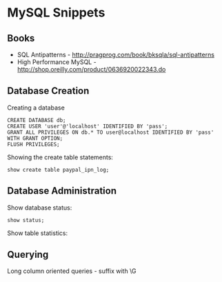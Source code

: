 MySQL Snippets 
==============

Books
-----

* SQL Antipatterns - http://pragprog.com/book/bksqla/sql-antipatterns
* High Performance MySQL - http://shop.oreilly.com/product/0636920022343.do

Database Creation
-----------------

Creating a database

    CREATE DATABASE db;
    CREATE USER 'user'@'localhost' IDENTIFIED BY 'pass';
    GRANT ALL PRIVILEGES ON db.* TO user@localhost IDENTIFIED BY 'pass' WITH GRANT OPTION;
    FLUSH PRIVILEGES;

Showing the create table statements:

    show create table paypal_ipn_log;

Database Administration
-----------------------

Show database status:
    
    show status;
    
Show table statistics:

Querying
--------

Long column oriented queries - suffix with \G

